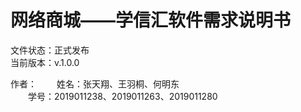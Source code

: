 # 网络商城——学信汇软件需求说明书

文件状态：正式发布   
当前版本：v.1.0.0

作者：
&emsp;&emsp;姓名：张天翔、王羽桐、何明东  
&emsp;&emsp;学号：2019011238、2019011263、2019011280   